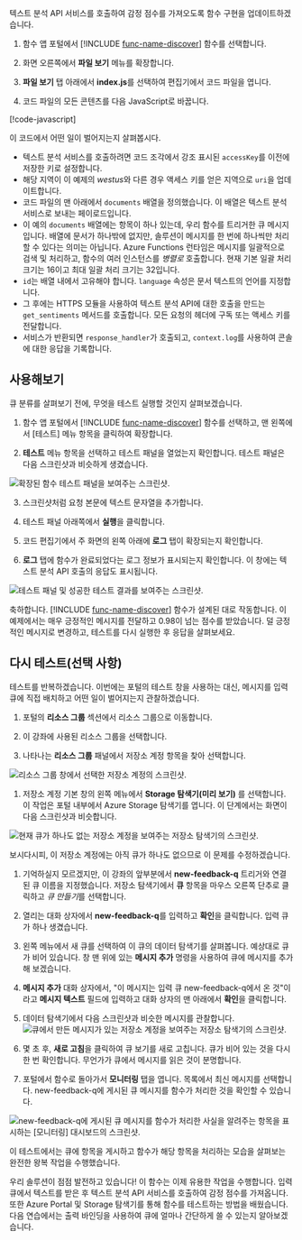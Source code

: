 텍스트 분석 API 서비스를 호출하여 감정 점수를 가져오도록 함수 구현을 업데이트하겠습니다.

1. 함수 앱 포털에서 [!INCLUDE [func-name-discover](./func-name-discover.md)] 함수를 선택합니다.

1. 화면 오른쪽에서 **파일 보기** 메뉴를 확장합니다.

1. **파일 보기** 탭 아래에서 **index.js**를 선택하여 편집기에서 코드 파일을 엽니다.

1. 코드 파일의 모든 콘텐츠를 다음 JavaScript로 바꿉니다.

[!code-javascript[](../code/discover-sentiment-sort.js?highlight=7)]

이 코드에서 어떤 일이 벌어지는지 살펴봅시다.

- 텍스트 분석 서비스를 호출하려면 코드 조각에서 강조 표시된 `accessKey`를 이전에 저장한 키로 설정합니다.
- 해당 지역이 이 예제의 *westus*와 다른 경우 액세스 키를 얻은 지역으로 `uri`을 업데이트합니다.
- 코드 파일의 맨 아래에서 `documents` 배열을 정의했습니다. 이 배열은 텍스트 분석 서비스로 보내는 페이로드입니다. 
- 이 예의 `documents` 배열에는 항목이 하나 있는데, 우리 함수를 트리거한 큐 메시지입니다. 배열에 문서가 하나밖에 없지만, 솔루션이 메시지를 한 번에 하나씩만 처리할 수 있다는 의미는 아닙니다. Azure Functions 런타임은 메시지를 일괄적으로 검색 및 처리하고, 함수의 여러 인스턴스를 *병렬로* 호출합니다. 현재 기본 일괄 처리 크기는 16이고 최대 일괄 처리 크기는 32입니다.
- `id`는 배열 내에서 고유해야 합니다. `language` 속성은 문서 텍스트의 언어를 지정합니다.  
- 그 후에는 HTTPS 모듈을 사용하여 텍스트 분석 API에 대한 호출을 만드는 `get_sentiments` 메서드를 호출합니다. 모든 요청의 헤더에 구독 또는 액세스 키를 전달합니다.
- 서비스가 반환되면 `response_handler`가 호출되고, `context.log`를 사용하여 콘솔에 대한 응답을 기록합니다. 

## <a name="try-it-out"></a>사용해보기

큐 분류를 살펴보기 전에, 무엇을 테스트 실행할 것인지 살펴보겠습니다. 

1.  함수 앱 포털에서 [!INCLUDE [func-name-discover](./func-name-discover.md)] 함수를 선택하고, 맨 왼쪽에서 [테스트] 메뉴 항목을 클릭하여 확장합니다.

2. **테스트** 메뉴 항목을 선택하고 테스트 패널을 열었는지 확인합니다. 테스트 패널은 다음 스크린샷과 비슷하게 생겼습니다. 

![확장된 함수 테스트 패널을 보여주는 스크린샷.](../media-draft/test-panel-open-small.png)

3. 스크린샷처럼 요청 본문에 텍스트 문자열을 추가합니다. 

1.  테스트 패널 아래쪽에서 **실행**을 클릭합니다.

1. 코드 편집기에서 주 화면의 왼쪽 아래에 **로그** 탭이 확장되는지 확인합니다. 

1. **로그** 탭에 함수가 완료되었다는 로그 정보가 표시되는지 확인합니다. 이 창에는 텍스트 분석 API 호출의 응답도 표시됩니다. 

![테스트 패널 및 성공한 테스트 결과를 보여주는 스크린샷.](../media-draft/sentiment-response-log1.png)

축하합니다. [!INCLUDE [func-name-discover](./func-name-discover.md)] 함수가 설계된 대로 작동합니다. 이 예제에서는 매우 긍정적인 메시지를 전달하고 0.98이 넘는 점수를 받았습니다. 덜 긍정적인 메시지로 변경하고, 테스트를 다시 실행한 후 응답을 살펴보세요.

## <a name="try-it-out-again-optional"></a>다시 테스트(선택 사항)

테스트를 반복하겠습니다. 이번에는 포털의 테스트 창을 사용하는 대신, 메시지를 입력 큐에 직접 배치하고 어떤 일이 벌어지는지 관찰하겠습니다. 

1. 포털의 **리소스 그룹** 섹션에서 리소스 그룹으로 이동합니다.

1. 이 강좌에 사용된 리소스 그룹을 선택합니다.

1. 나타나는 **리소스 그룹** 패널에서 저장소 계정 항목을 찾아 선택합니다.

![리소스 그룹 창에서 선택한 저장소 계정의 스크린샷.](../media-draft/select-storage-account.png)

1. 저장소 계정 기본 창의 왼쪽 메뉴에서 **Storage 탐색기(미리 보기)** 를 선택합니다.  이 작업은 포털 내부에서 Azure Storage 탐색기를 엽니다. 이 단계에서는 화면이 다음 스크린샷과 비슷합니다. 

![현재 큐가 하나도 없는 저장소 계정을 보여주는 저장소 탐색기의 스크린샷.](../media-draft/sa-no-queue.png)

보시다시피, 이 저장소 계정에는 아직 큐가 하나도 없으므로 이 문제를 수정하겠습니다.

1. 기억하실지 모르겠지만, 이 강좌의 앞부분에서 **new-feedback-q** 트리거와 연결된 큐 이름을 지정했습니다. 저장소 탐색기에서 **큐** 항목을 마우스 오른쪽 단추로 클릭하고 *큐 만들기*를 선택합니다.

1. 열리는 대화 상자에서 **new-feedback-q**를 입력하고 **확인**을 클릭합니다. 입력 큐가 하나 생겼습니다. 

1. 왼쪽 메뉴에서 새 큐를 선택하여 이 큐의 데이터 탐색기를 살펴봅니다. 예상대로 큐가 비어 있습니다. 창 맨 위에 있는 **메시지 추가** 명령을 사용하여 큐에 메시지를 추가해 보겠습니다.

1. **메시지 추가** 대화 상자에서, "이 메시지는 입력 큐 new-feedback-q에서 온 것"이라고 **메시지 텍스트** 필드에 입력하고 대화 상자의 맨 아래에서 **확인**을 클릭합니다. 

1. 데이터 탐색기에서 다음 스크린샷과 비슷한 메시지를 관찰합니다.
![큐에서 만든 메시지가 있는 저장소 계정을 보여주는 저장소 탐색기의 스크린샷.](../media-draft/message-in-input-queue.png)

1. 몇 초 후, **새로 고침**을 클릭하여 큐 보기를 새로 고칩니다. 큐가 비어 있는 것을 다시 한 번 확인합니다. 무언가가 큐에서 메시지를 읽은 것이 분명합니다. 

1. 포털에서 함수로 돌아가서 **모니터링** 탭을 엽니다. 목록에서 최신 메시지를 선택합니다. new-feedback-q에 게시된 큐 메시지를 함수가 처리한 것을 확인할 수 있습니다.

![new-feedback-q에 게시된 큐 메시지를 함수가 처리한 사실을 알려주는 항목을 표시하는 [모니터링] 대시보드의 스크린샷.](../media-draft/message-in-monitor.png)

이 테스트에서는 큐에 항목을 게시하고 함수가 해당 항목을 처리하는 모습을 살펴보는 완전한 왕복 작업을 수행했습니다.

우리 솔루션이 점점 발전하고 있습니다! 이 함수는 이제 유용한 작업을 수행합니다. 입력 큐에서 텍스트를 받은 후 텍스트 분석 API 서비스를 호출하여 감정 점수를 가져옵니다.  또한 Azure Portal 및 Storage 탐색기를 통해 함수를 테스트하는 방법을 배웠습니다. 다음 연습에서는 출력 바인딩을 사용하여 큐에 얼마나 간단하게 쓸 수 있는지 알아보겠습니다.